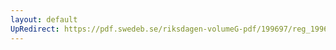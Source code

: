 ```yaml
---
layout: default
UpRedirect: https://pdf.swedeb.se/riksdagen-volumeG-pdf/199697/reg_199697/reg_199697_0079.pdf
---
```

